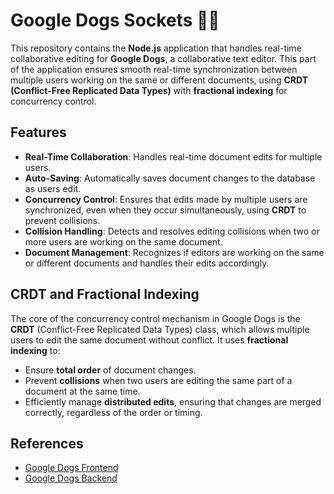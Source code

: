 # Google Dogs Sockets 🚀📄

This repository contains the **Node.js** application that handles real-time collaborative editing for **Google Dogs**, a collaborative text editor. This part of the application ensures smooth real-time synchronization between multiple users working on the same or different documents, using **CRDT (Conflict-Free Replicated Data Types)** with **fractional indexing** for concurrency control.

## Features

- **Real-Time Collaboration**: Handles real-time document edits for multiple users.
- **Auto-Saving**: Automatically saves document changes to the database as users edit.
- **Concurrency Control**: Ensures that edits made by multiple users are synchronized, even when they occur simultaneously, using **CRDT** to prevent collisions.
- **Collision Handling**: Detects and resolves editing collisions when two or more users are working on the same document.
- **Document Management**: Recognizes if editors are working on the same or different documents and handles their edits accordingly.

## CRDT and Fractional Indexing

The core of the concurrency control mechanism in Google Dogs is the **CRDT** (Conflict-Free Replicated Data Types) class, which allows multiple users to edit the same document without conflict. It uses **fractional indexing** to:

- Ensure **total order** of document changes.
- Prevent **collisions** when two users are editing the same part of a document at the same time.
- Efficiently manage **distributed edits**, ensuring that changes are merged correctly, regardless of the order or timing.

## References

- [Google Dogs Frontend](https://github.com/DanielGebraiel/google_dogs)
- [Google Dogs Backend](https://github.com/PeterAshraf1/Google_Dogs_backend)
